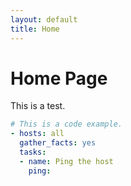 ```yaml
---
layout: default
title: Home
---
```

# Home Page

This is a test.

```yaml
# This is a code example.
- hosts: all
  gather_facts: yes
  tasks:
  - name: Ping the host
    ping:

```
